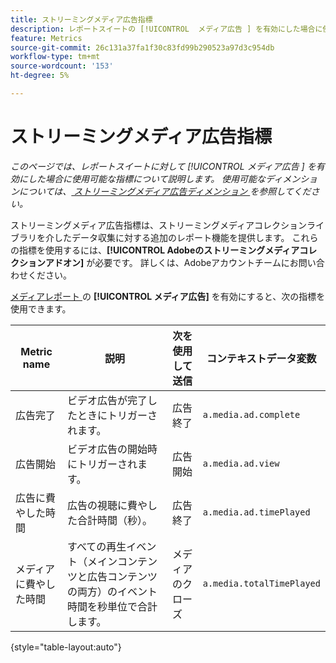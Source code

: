 ```yaml
---
title: ストリーミングメディア広告指標
description: レポートスイートの [!UICONTROL  メディア広告 ] を有効にした場合に使用できる指標です。
feature: Metrics
source-git-commit: 26c131a37fa1f30c83fd99b290523a97d3c954db
workflow-type: tm+mt
source-wordcount: '153'
ht-degree: 5%

---
```


# ストリーミングメディア広告指標

*このページでは、レポートスイートに対して [!UICONTROL  メディア広告 ] を有効にした場合に使用可能な指標について説明します。 使用可能なディメンションについては、[ ストリーミングメディア広告ディメンション ](../dimensions/sm-ads.md) を参照してください。*

ストリーミングメディア広告指標は、ストリーミングメディアコレクションライブラリを介したデータ収集に対する追加のレポート機能を提供します。 これらの指標を使用するには、**[!UICONTROL Adobeのストリーミングメディアコレクションアドオン]** が必要です。 詳しくは、Adobeアカウントチームにお問い合わせください。

[ メディアレポート ](/help/admin/admin/c-manage-report-suites/c-edit-report-suites/media-management.md) の **[!UICONTROL メディア広告]** を有効にすると、次の指標を使用できます。

| Metric name | 説明 | 次を使用して送信 | コンテキストデータ変数 |
| --- | --- | --- | --- |
| 広告完了 | ビデオ広告が完了したときにトリガーされます。 | 広告終了 | `a.media.ad.complete` |
| 広告開始 | ビデオ広告の開始時にトリガーされます。 | 広告開始 | `a.media.ad.view` |
| 広告に費やした時間 | 広告の視聴に費やした合計時間（秒）。 | 広告終了 | `a.media.ad.timePlayed` |
| メディアに費やした時間 | すべての再生イベント（メインコンテンツと広告コンテンツの両方）のイベント時間を秒単位で合計します。 | メディアのクローズ | `a.media.totalTimePlayed` |

{style="table-layout:auto"}
